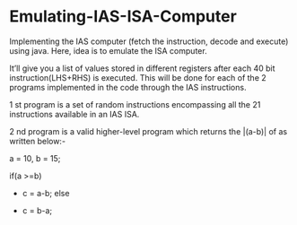 # Emulating-IAS-ISA-Computer
Implementing the IAS computer (fetch the instruction, decode and execute) using java. Here, idea is to emulate the ISA computer.

It’ll give you a list of values stored in different registers after each 40 bit instruction(LHS+RHS) is executed. This will be done for each of the 2 programs implemented in the code through the IAS instructions.

1 st program is a set of random instructions encompassing all the 21 instructions available in an IAS ISA.


2 nd program is a valid higher-level program which returns the |(a-b)| of as written below:-

a = 10, b = 15;

if(a >=b)

+ c = a-b;
else

+  c = b-a;
